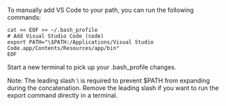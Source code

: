 To manually add VS Code to your path, you can run the following commands:

```
cat << EOF >> ~/.bash_profile
# Add Visual Studio Code (code)
export PATH="\$PATH:/Applications/Visual Studio Code.app/Contents/Resources/app/bin"
EOF
```
Start a new terminal to pick up your .bash_profile changes.

Note: The leading slash \ is required to prevent $PATH from expanding during the concatenation. Remove the leading slash if you want to run the export command directly in a terminal.
